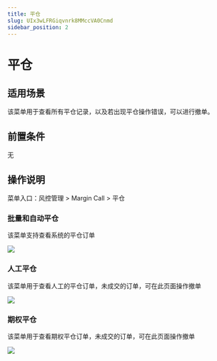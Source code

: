 ```yaml
---
title: 平仓
slug: UIx3wLFRGiqvnrk8MMccVA0Cnmd
sidebar_position: 2
---
```



# 平仓

## 适用场景

该菜单用于查看所有平仓记录，以及若出现平仓操作错误，可以进行撤单。

## 前置条件

无

## 操作说明

菜单入口：风控管理 &gt; Margin Call &gt;  平仓

### 批量和自动平仓

该菜单支持查看系统的平仓订单

<img src="/assets/HM5pbx0uEoLNYaxMFPDcb9q3nje.png" src-width="3172" src-height="876" align="center"/>

### 人工平仓

该菜单用于查看人工的平仓订单，未成交的订单，可在此页面操作撤单

<img src="/assets/OEnNb3yg9oe5X4xwkl9ctDqUnRf.png" src-width="3170" src-height="1272" align="center"/>

### 期权平仓

该菜单用于查看期权平仓订单，未成交的订单，可在此页面操作撤单

<img src="/assets/DHrgbh9V4oUNBzxJ3JwckCLSnHe.png" src-width="3168" src-height="1172" align="center"/>

